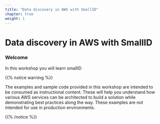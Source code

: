 ```yaml
---
title: "Data discovery in AWS with SmallID"
chapter: true
weight: 1
---
```


# Data discovery in AWS with SmallID

### Welcome

In this workshop you will learn smallID


{{% notice warning %}}
<p style='text-align: left;'>
The examples and sample code provided in this workshop are intended to be consumed as instructional content. These will help you understand how various AWS services can be architected to build a solution while demonstrating best practices along the way. These examples are not intended for use in production environments.
</p>
{{% /notice %}}